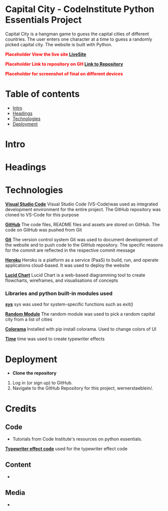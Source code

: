 # Capital City - CodeInstitute Python Essentials Project

Capital City is a hangman game to guess the capital cities of different countries.
The user enters one character at a time to guess a randomly picked capital city. 
The website is built with Python.

**<font color="red">Placeholder View the live site [LiveSite](URL)</font>**

**<font color="red">Placeholder Link to repository on GH [Link to Repository](URL)</font>**

**<font color="red">Placeholder for screenshot of final on different devices</font>**

# Table of contents

- [Intro](#intro)
- [Headings](#headings)
- [Technologies](#technologies)
- [Deployment](#deployment)

# Intro


# Headings




# Technologies

**[Visual Studio Code](https://code.visualstudio.com/)** Visual Studio Code (VS-Code)was used as integrated development environment for the entire project. The GitHub repository was cloned to VS-Code for this purpose

**[GitHub](https://github.com/)** The code files, README files and assets are stored on GitHub. The code on GitHub was pushed from Git

**[Git](https://git-scm.com/)** The version control system Git was used to document development of the website and to push code to the GitHub repository. The specific reasons for the commit are reflected in the respective commit message
            
**[Heroku](https://www.heroku.com/)** Heroku is a platform as a service (PaaS) to build, run, and operate applications cloud-based. It was used to deploy the website    

**[Lucid Chart](https://www.lucidchart.com/pages/)** Lucid Chart is a web-based diagramming tool to create flowcharts, wireframes, and visualisations of concepts    

### Libraries and python built-in modules used

**[sys](https://docs.python.org/3/library/sys.html)** sys was used for system-specific functions such as exit()

**[Random Module](https://docs.python.org/3/library/random.html)** The random module was used to pick a random capital city from a list of cities

**[Colorama](https://pypi.org/project/colorama/)** Installed with pip install colorama. Used to change colors of UI

**[Time](https://docs.python.org/3/library/time.html)** time was used to create typewriter effects





# Deployment


- **Clone the repository**

1. Log in (or sign up) to GitHub.
2. Navigate to the GitHub Repository for this project, wernerstaeblein/.


# Credits

## Code

- Tutorials from Code Institute's resources on python essentials.

**[Typewriter effect code](https://stackoverflow.com/questions/20302331/typing-effect-in-python)** used for the typewriter effect code


## Content
- 

## Media

-  
  


